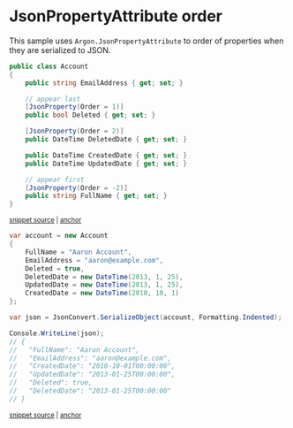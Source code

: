 # JsonPropertyAttribute order

This sample uses `Argon.JsonPropertyAttribute` to order of properties when they are serialized to JSON.

<!-- snippet: JsonPropertyOrderTypes -->
<a id='snippet-jsonpropertyordertypes'></a>
```cs
public class Account
{
    public string EmailAddress { get; set; }

    // appear last
    [JsonProperty(Order = 1)]
    public bool Deleted { get; set; }

    [JsonProperty(Order = 2)]
    public DateTime DeletedDate { get; set; }

    public DateTime CreatedDate { get; set; }
    public DateTime UpdatedDate { get; set; }

    // appear first
    [JsonProperty(Order = -2)]
    public string FullName { get; set; }
}
```
<sup><a href='/src/Tests/Documentation/Samples/Serializer/JsonPropertyOrder.cs#L30-L49' title='Snippet source file'>snippet source</a> | <a href='#snippet-jsonpropertyordertypes' title='Start of snippet'>anchor</a></sup>
<!-- endSnippet -->

<!-- snippet: JsonPropertyOrderUsage -->
<a id='snippet-jsonpropertyorderusage'></a>
```cs
var account = new Account
{
    FullName = "Aaron Account",
    EmailAddress = "aaron@example.com",
    Deleted = true,
    DeletedDate = new DateTime(2013, 1, 25),
    UpdatedDate = new DateTime(2013, 1, 25),
    CreatedDate = new DateTime(2010, 10, 1)
};

var json = JsonConvert.SerializeObject(account, Formatting.Indented);

Console.WriteLine(json);
// {
//   "FullName": "Aaron Account",
//   "EmailAddress": "aaron@example.com",
//   "CreatedDate": "2010-10-01T00:00:00",
//   "UpdatedDate": "2013-01-25T00:00:00",
//   "Deleted": true,
//   "DeletedDate": "2013-01-25T00:00:00"
// }
```
<sup><a href='/src/Tests/Documentation/Samples/Serializer/JsonPropertyOrder.cs#L54-L76' title='Snippet source file'>snippet source</a> | <a href='#snippet-jsonpropertyorderusage' title='Start of snippet'>anchor</a></sup>
<!-- endSnippet -->
